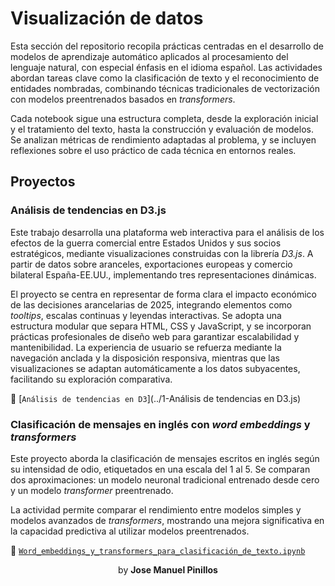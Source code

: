 # Visualización de datos

Esta sección del repositorio recopila prácticas centradas en el desarrollo de modelos de aprendizaje automático aplicados al procesamiento del lenguaje natural, con especial énfasis en el idioma español. Las actividades abordan tareas clave como la clasificación de texto y el reconocimiento de entidades nombradas, combinando técnicas tradicionales de vectorización con modelos preentrenados basados en *transformers*.

Cada notebook sigue una estructura completa, desde la exploración inicial y el tratamiento del texto, hasta la construcción y evaluación de modelos. Se analizan métricas de rendimiento adaptadas al problema, y se incluyen reflexiones sobre el uso práctico de cada técnica en entornos reales.



## Proyectos

### Análisis de tendencias en D3.js

Este trabajo desarrolla una plataforma web interactiva para el análisis de los efectos de la guerra comercial entre Estados Unidos y sus socios estratégicos, mediante visualizaciones construidas con la librería *D3.js*. A partir de datos sobre aranceles, exportaciones europeas y comercio bilateral España-EE.UU., implementando tres representaciones dinámicas.

El proyecto se centra en representar de forma clara el impacto económico de las decisiones arancelarias de 2025, integrando elementos como *tooltips*, escalas continuas y leyendas interactivas. Se adopta una estructura modular que separa HTML, CSS y JavaScript, y se incorporan prácticas profesionales de diseño web para garantizar escalabilidad y mantenibilidad. La experiencia de usuario se refuerza mediante la navegación anclada y la disposición responsiva, mientras que las visualizaciones se adaptan automáticamente a los datos subyacentes, facilitando su exploración comparativa.

🔗 [`Análisis de tendencias en D3`](../1-Análisis de tendencias en D3.js)



### Clasificación de mensajes en inglés con *word embeddings* y *transformers*

Este proyecto aborda la clasificación de mensajes escritos en inglés según su intensidad de odio, etiquetados en una escala del 1 al 5. Se comparan dos aproximaciones: un modelo neuronal tradicional entrenado desde cero y un modelo *transformer* preentrenado.

La actividad permite comparar el rendimiento entre modelos simples y modelos avanzados de *transformers*, mostrando una mejora significativa en la capacidad predictiva al utilizar modelos preentrenados.

🔗 [`Word_embeddings_y_transformers_para_clasificación_de_texto.ipynb`](2-Word_embedings_y_transformers_para_clasificación_de_texto/Word_embeddings_y_transformers_para_clasificación_de_texto.ipynb)



<center>by <strong>Jose Manuel Pinillos</strong></center>
